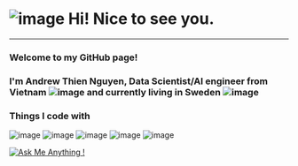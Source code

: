 # ![image](https://github.com/AndrewNguyen27296/AndrewNguyen27296/assets/24667111/4c932028-ce17-447c-aad5-a8fd67e45bc2) Hi! Nice to see you.
-------------------------------

### Welcome to my GitHub page!
### I'm Andrew Thien Nguyen, Data Scientist/AI engineer from Vietnam ![image](https://github.com/AndrewNguyen27296/AndrewNguyen27296/assets/24667111/24ba313c-40b8-434f-82f0-7f4940cd403a) and currently living in Sweden ![image](https://github.com/AndrewNguyen27296/AndrewNguyen27296/assets/24667111/f6e9c932-fc6d-4132-9976-b93f6da8a3b6)

### Things I code with 
![image](https://github.com/AndrewNguyen27296/AndrewNguyen27296/assets/24667111/7962af7b-fc0b-4dc4-972d-d6a95e4e3c31) ![image](https://github.com/AndrewNguyen27296/AndrewNguyen27296/assets/24667111/05d6d8a0-e3ae-4210-a769-131e1d85a37a) ![image](https://github.com/AndrewNguyen27296/AndrewNguyen27296/assets/24667111/32281dac-4d3d-4a7c-a6fb-37ae61a6efd5) ![image](https://github.com/AndrewNguyen27296/AndrewNguyen27296/assets/24667111/92cc56fe-200f-43cc-be9b-a10c5e6bd767) ![image](https://github.com/AndrewNguyen27296/AndrewNguyen27296/assets/24667111/f2f52ab1-e0a4-4b24-9da5-c42eeaea96f3)






[![Ask Me Anything !](https://img.shields.io/badge/Ask%20me-anything-1abc9c.svg)](https://github.com/AndrewNguyen27296/AndrewNguyen27296/ama)

<!--
**AndrewNguyen27296/AndrewNguyen27296** is a ✨ _special_ ✨ repository because its `README.md` (this file) appears on your GitHub profile.

Here are some ideas to get you started:

- 🔭 I’m currently working on ...
- 🌱 I’m currently learning ...
- 👯 I’m looking to collaborate on ...
- 🤔 I’m looking for help with ...
- 💬 Ask me about ...
- 📫 How to reach me: ...
- 😄 Pronouns: ...
- ⚡ Fun fact: ...
-->
